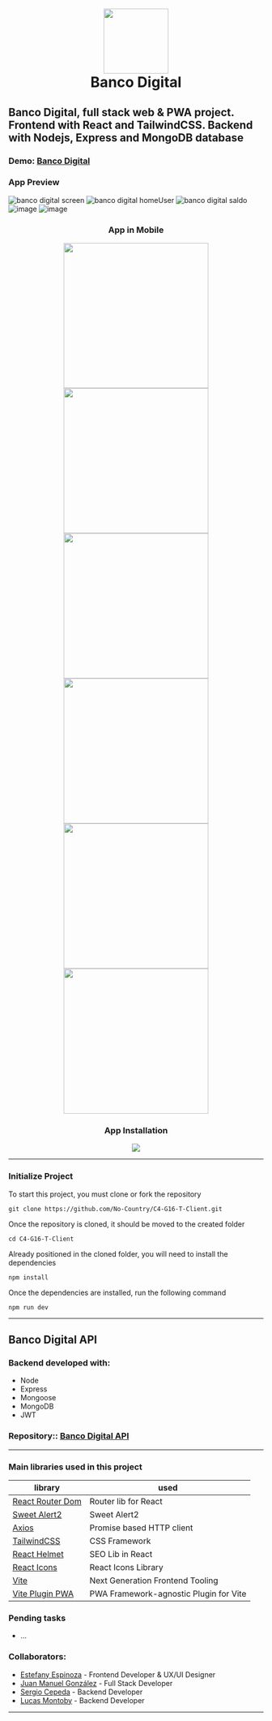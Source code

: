 #  <div align="center" ><img src="https://user-images.githubusercontent.com/88951217/164761841-64059c1d-cf4c-4d3e-bdc0-2223fd3fbf5e.png" width="128"></div><div align="center">Banco Digital</div>


## Banco Digital, full stack web & PWA project. Frontend with React and TailwindCSS. Backend with Nodejs, Express and MongoDB database



### Demo: [Banco Digital](https://banco-digital.netlify.app/)


### App Preview
![banco digital screen](https://user-images.githubusercontent.com/88951217/164337251-a9f6f58a-0eaa-4ec6-a420-9cc43d53c688.png)
![banco digital homeUser](https://user-images.githubusercontent.com/88951217/164500823-5b8d22cf-8358-4259-842a-6e76901a8366.png)
![banco digital saldo](https://user-images.githubusercontent.com/88951217/164500867-d2cd36b0-aa7c-4357-ac46-c7edd268b0a8.png)
![image](https://user-images.githubusercontent.com/88951217/164756590-72fe1d8f-9dfe-4d67-902e-57989498fea9.png)
![image](https://user-images.githubusercontent.com/88951217/164756642-56ce78ee-b80f-4b55-ae75-8c690bfc4e55.png)

### <div align="center">App in Mobile</div>
<div align="center" ><img src="https://user-images.githubusercontent.com/88951217/164757050-6f5e3183-e7dc-48a0-b865-ca1c43abe136.png" width="286"></div>
<div align="center" ><img src="https://user-images.githubusercontent.com/88951217/164757328-e3016d83-7771-4226-9c17-0ef0cbb7793d.png" width="286"></div>
<div align="center" ><img src="https://user-images.githubusercontent.com/88951217/164757112-b35ef953-a98a-43c9-8ea2-1d83d4f73159.png" width="286"></div>
<div align="center" ><img src="https://user-images.githubusercontent.com/88951217/164757181-ed0054e1-a241-4dee-940a-114f0c5e229b.png" width="286"></div>
<div align="center" ><img src="https://user-images.githubusercontent.com/88951217/164757478-d56b60e4-960c-41d4-b0e9-e768d357a426.png" width="286"></div>
<div align="center" ><img src="https://user-images.githubusercontent.com/88951217/164757540-3d392cdd-47e8-4a81-895a-84ef4ad9cff9.png" width="286"></div>

### <div align="center">App Installation</div>
<div align="center" ><img src="https://user-images.githubusercontent.com/88951217/164770676-721c2273-d78e-48a1-a94b-f6e401e50088.gif"></div>



---
### Initialize Project
To start this project, you must clone or fork the repository

    git clone https://github.com/No-Country/C4-G16-T-Client.git

Once the repository is cloned, it should be moved to the created folder

    cd C4-G16-T-Client
    
Already positioned in the cloned folder, you will need to install the dependencies

    npm install
    
Once the dependencies are installed, run the following command

    npm run dev
    
    
---
## Banco Digital API

### Backend developed with:
- Node
- Express
- Mongoose
- MongoDB
- JWT

### Repository:: [Banco Digital API](https://github.com/No-Country/C4-G16-T-Api)
---
### Main libraries used in this project

| library                                                          | used                      |
| ---------------------------------------------------------------- | ------------------------- |
| [React Router Dom](https://reactrouter.com/)                     | Router lib for React      |
| [Sweet Alert2](https://sweetalert2.github.io/l)                  | Sweet Alert2              |
| [Axios](https://axios-http.com/docs/intro)                       | Promise based HTTP client |
| [TailwindCSS](https://tailwindcss.com/)                          | CSS Framework             |
| [React Helmet](https://github.com/nfl/react-helmet)              | SEO Lib in React          |
| [React Icons](https://react-icons.github.io/react-icons/)        | React Icons Library       |
| [Vite](https://vitejs.dev/)                                      | Next Generation Frontend Tooling      |
| [Vite Plugin PWA](https://vite-plugin-pwa.netlify.app/)          |  PWA Framework-agnostic Plugin for Vite   |


### Pending tasks

- ...


### Collaborators:
- [Estefany Espinoza](https://github.com/EstefanyEH)   - Frontend Developer & UX/UI Designer
- [Juan Manuel González](https://github.com/JuanMG22) - Full Stack Developer
- [Sergio Cepeda](https://github.com/SergioCepeda) - Backend Developer
- [Lucas Montoby](https://github.com/LucasMontoby) - Backend Developer

---

